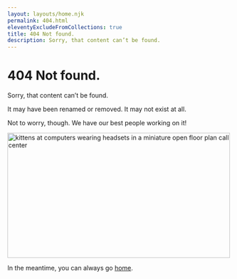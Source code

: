 ```yaml
---
layout: layouts/home.njk
permalink: 404.html
eleventyExcludeFromCollections: true
title: 404 Not found.
description: Sorry, that content can’t be found.
---
```


# 404 Not found.

Sorry, that content can’t be found.

It may have been renamed or removed. It may not exist at all.

Not to worry, though. We have our best people working on it!

<img src="/img/misc/cat-office.gif" width="500" height="281" alt="kittens at computers wearing headsets in a miniature open floor plan call center">

In the meantime, you can always go <a href="{{ '/' | url }}">home</a>.
